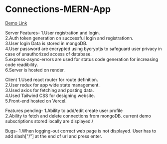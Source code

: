 ﻿# Connections-MERN-App

[Demo Link](https://connections-mern-app-frontend-git-main-tarunsachan1996-gmailcom.vercel.app/login)

 Server
 Features-
  1.User registration and login.\
  2.Auth token generation on successful login and registrationn.\
  3.User login Data is stored in mongoDB.\
  4.User password are encrypted using bycryptjs to safeguard user privacy in case of unauthorized access of database.\
  5.express-async-errors are used for status code generation for increasing code readibility.\
  6.Server is hosted on render.

 Client
 1.Used react router for route definition.\
 2.User redux for app wide state management.\
 3.Used axios for fetching and posting data.\
 4.Used Tailwind CSS for designing website.\
 5.Front-end hosted on Vercel.

 Features pending-
 1.Ability to add/edit create user profile\
 2.Ability to fetch and delete connections from mongoDB. current demo subscriptions stored locally are displayed.\

 Bugs-
 1.When logging-out correct web page is not displayed. User has to add slash["/"] at the end of url and press enter.

